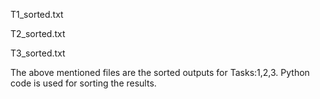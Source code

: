 T1_sorted.txt

T2_sorted.txt

T3_sorted.txt

The above mentioned files are the sorted outputs for Tasks:1,2,3.
Python code is used for sorting the results.
